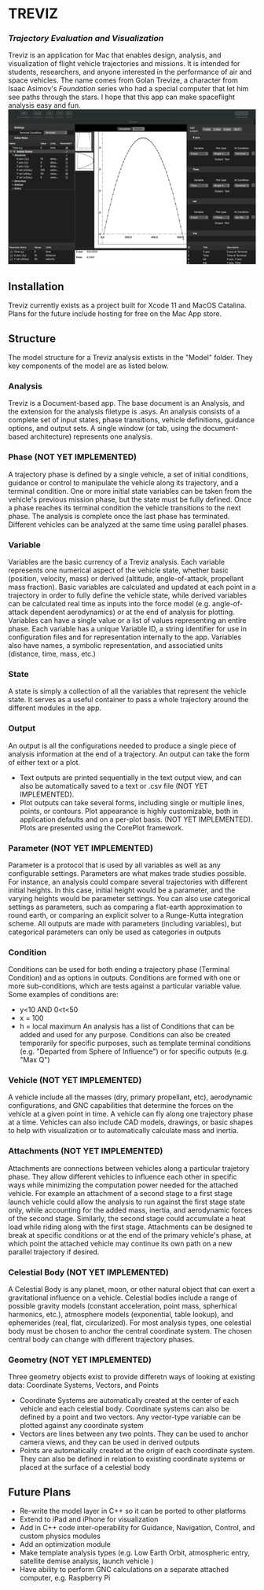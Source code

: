 # TREVIZ
### _Trajectory Evaluation and Visualization_
Treviz is an application for Mac that enables design, analysis, and visualization of flight vehicle trajectories and missions. It is intended for students, researchers, and anyone interested in the performance of air and space vehicles. The name comes from Golan Trevize, a character from Isaac Asimov's _Foundation_ series who had a special computer that let him see paths through the stars. I hope that this app can make spaceflight analysis easy and fun.
![Example Analysis](/Resources/ScreenshotExample.png)
## Installation
Treviz currently exists as a project built for Xcode 11 and MacOS Catalina. Plans for the future include hosting for free on the Mac App store.
## Structure
The model structure for a Treviz analysis extists in the "Model" folder. They key components of the model are as listed below.
### Analysis
Treviz is a Document-based app. The base document is an Analysis, and the extension for the analysis filetype is .asys. An analysis consists of a complete set of input states, phase transitions, vehicle definitions, guidance options, and output sets. A single window (or tab, using the document-based architecture) represents one analysis.
### Phase (NOT YET IMPLEMENTED)
A trajectory phase is defined by a single vehicle, a set of initial conditions, guidance or control to manipulate the vehicle along its trajectory, and a terminal condition. One or more initial state variables can be taken from the vehicle's previous mission phase, but the state must be fully defined. Once a phase reaches its terminal condition the vehicle transitions to the next phase. The analysis is complete once the last phase has terminated. Different vehicles can be analyzed at the same time using parallel phases.
### Variable
Variables are the basic currency of a Treviz analysis. Each variable represents one numerical aspect of the vehicle state, whether basic (position, velocity, mass) or derived (altitude, angle-of-attack, propellant mass fraction). Basic variables are calculated and updated at each point in a trajectory in order to fully define the vehicle state, while derived variables can be calculated real time as inputs into the force model (e.g. angle-of-attack dependent aerodynamics) or at the end of analysis for plotting. Variables can have a single value or a list of values representing an entire phase. Each variable has a unique Variable ID, a string identifier for use in configuration files and for representation internally to the app. Variables also have names, a symbolic representation, and associatied units (distance, time, mass, etc.)
### State
A state is simply a collection of all the variables that represent the vehicle state. It serves as a useful container to pass a whole trajectory around the different modules in the app.
### Output
An output is all the configurations needed to produce a single piece of analysis information at the end of a trajectory. An output can take the form of either text or a plot.
* Text outputs are printed sequentially in the text output view, and can also be automatically saved to a text or .csv file (NOT YET IMPLEMENTED).
* Plot outputs can take several forms, including single or multiple lines, points, or contours. Plot appearance is highly customizable, both in application defaults and on a per-plot basis. (NOT YET IMPLEMENTED). Plots are presented using the CorePlot framework.
### Parameter (NOT YET IMPLEMENTED)
Parameter is a protocol that is used by all variables as well as any configurable settings. Parameters are what makes trade studies possible. For instance, an analysis could compare several trajectories with different initial heights. In this case, initial height would be a parameter, and the varying heights would be parameter settings. You can also use categorical settings as parameters, such as comparing a flat-earth approximation to round earth, or comparing an explicit solver to a Runge-Kutta integration scheme. All outputs are made with parameters (including variables), but categorical parameters can only be used as categories in outputs
### Condition
Conditions can be used for both ending a trajectory phase (Terminal Condition) and as options in outputs. Conditions are formed with one or more sub-conditions, which are tests against a particular variable value. Some examples of conditions are:
* y<10 AND 0<t<50
* x = 100
* h = local maximum
An analysis has a list of Conditions that can be added and used for any purpose. Conditions can also be created temporarily for specific purposes, such as template terminal conditions (e.g. "Departed from Sphere of Influence") or for specific outputs (e.g. "Max Q")
### Vehicle (NOT YET IMPLEMENTED)
A vehicle include all the masses (dry, primary propellant, etc), aerodynamic configurations, and GNC capabilities that determine the forces on the vehicle at a given point in time. A vehicle can fly along one trajectory phase at a time. Vehicles can also include CAD models, drawings, or basic shapes to help with visualization or to automatically calculate mass and inertia.
### Attachments (NOT YET IMPLEMENTED)
Attachments are connections between vehicles along a particular trajetory phase. They allow different vehicles to influence each other in specific ways while minimizing the computation power needed for the attached vehicle. For example an attachment of a second stage to a first stage launch vehicle could allow the analysis to run against the first stage state only, while accounting for the added mass, inertia, and aerodynamic forces of the second stage. Similarly, the second stage could accumulate a heat load while riding along with the first stage. Attachments can be designed te break at specific conditions or at the end of the primary vehicle's phase, at which point the attached vehicle may continue its own path on a new parallel trajectory if desired.
### Celestial Body (NOT YET IMPLEMENTED)
A Celestial Body is any planet, moon, or other natural object that can exert a gravitational influence on a vehicle. Celestial bodies include a range of possible gravity models (constant acceleration, point mass, spherhical harmonics, etc.), atmosphere models (exponential, table lookup), and ephemerides (real, flat, circularized). For most analysis types, one celestial body must be chosen to anchor the central coordinate system. The chosen central body can change with different trajectory phases.
### Geometry (NOT YET IMPLEMENTED)
Three geometry objects exist to provide differetn ways of looking at existing data: Coordinate Systems, Vectors, and Points
* Coordinate Systems are automatically created at the center of each vehicle and each celestial body. Coordinate systems can also be defined by a point and two vectors. Any vector-type variable can be plotted against any coordinate system
* Vectors are lines between any two points. They can be used to anchor camera views, and they can be used in derived outputs
* Points are automatically created at the origin of each coordinate system. They can also be defined in relation to existing coordinate systems or placed at the surface of a celestial body

## Future Plans
* Re-write the model layer in C++ so it can be ported to other platforms
* Extend to iPad and iPhone for visualization
* Add in C++ code inter-operability for Guidance, Navigation, Control, and custom physics modules
* Add an optimization module
* Make template analysis types (e.g. Low Earth Orbit, atmospheric entry, satellite demise analysis, launch vehicle )
* Have ability to perform GNC calculations on a separate attached computer, e.g. Raspberry Pi
